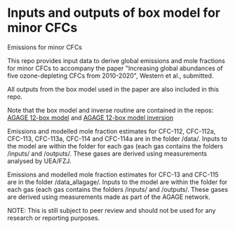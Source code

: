 # Inputs and outputs of box model for minor CFCs
Emissions for minor CFCs

This repo provides input data to derive global emissions and mole fractions for minor CFCs to 
accompany the paper "Increasing global abundances of five ozone-depleting CFCs from 2010-2020",
Western et al., submitted.

All outputs from the box model used in the paper are also included in this repo.

Note that the box model and inverse routine are contained in the repos:
[AGAGE 12-box model](https://github.com/mrghg/py12box) and
[AGAGE 12-box model inversion](https://github.com/mrghg/py12box_invert)

Emissions and modelled mole fraction estimates for CFC-112, CFC-112a, CFC-113, CFC-113a, CFC-114 and CFC-114a are in the folder /data/. Inputs to the model are within the folder for each gas (each gas contains the folders /inputs/ and /outputs/. These gases are derived using measurements analysed by UEA/FZJ.

Emissions and modelled mole fraction estimates for CFC-13 and CFC-115 are in the folder /data_allagage/. Inputs to the model are within the folder for each gas (each gas contains the folders /inputs/ and /outputs/. These gases are derived using measurements made as part of the AGAGE network.

NOTE: This is still subject to peer review and should not be used for any research or reporting purposes.
